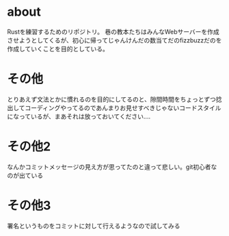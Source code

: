 # about
Rustを練習するためのリポジトリ。
巷の教本たちはみんなWebサーバーを作成させようとしてくるが、初心に帰ってじゃんけんだの数当てだのfizzbuzzだのを作成していくことを目的としている。

# その他
とりあえず文法とかに慣れるのを目的にしてるのと、隙間時間をちょっとずつ捻出してコーディングやってるのであんまりお見せすべきじゃないコードスタイルになっているが、まあそれは放っておいてください....

# その他2
なんかコミットメッセージの見え方が思ってたのと違って悲しい。git初心者なのが出ている

# その他3
署名というものをコミットに対して行えるようなので試してみる
